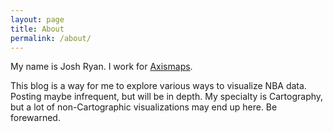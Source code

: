 ```yaml
---
layout: page
title: About
permalink: /about/
---
```


My name is Josh Ryan. I work for [Axismaps](http://axismaps.com).

This blog is a way for me to explore various ways to visualize NBA data. Posting maybe infrequent, but will be in depth. My specialty is Cartography, but a lot of non-Cartographic visualizations may end up here. Be forewarned.

